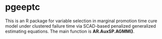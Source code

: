 # pgeeptc
This is an R package for variable selection in marginal promotion time cure model under clustered failure time via SCAD-based penalized generalized estimating equations.
The main function is **AR.AuxSP.AGMM()**.
